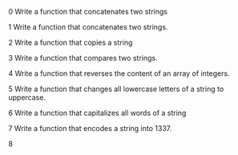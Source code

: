 0 Write a function that concatenates two strings

1 Write a function that concatenates two strings.

2 Write a function that copies a string

3 Write a function that compares two strings.

4 Write a function that reverses the content of an array of integers.

5 Write a function that changes all lowercase letters of a string to uppercase.

6 Write a function that capitalizes all words of a string

7 Write a function that encodes a string into 1337.

8 
